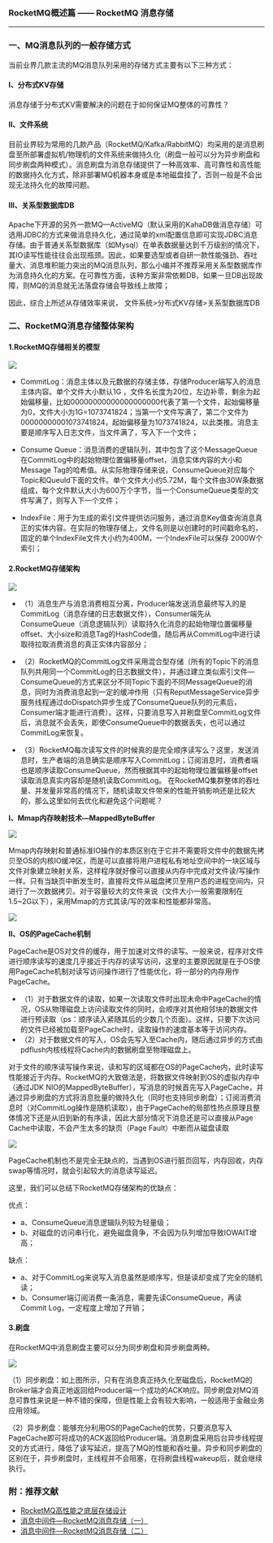 ### RocketMQ概述篇 —— RocketMQ 消息存储 ###
***

### 一、MQ消息队列的一般存储方式 ###

当前业界几款主流的MQ消息队列采用的存储方式主要有以下三种方式：

#### I、分布式KV存储 ####

消息存储于分布式KV需要解决的问题在于如何保证MQ整体的可靠性？


#### II、文件系统 ####

目前业界较为常用的几款产品（RocketMQ/Kafka/RabbitMQ）均采用的是消息刷盘至所部署虚拟机/物理机的文件系统来做持久化（刷盘一般可以分为异步刷盘和同步刷盘两种模式）。消息刷盘为消息存储提供了一种高效率、高可靠性和高性能的数据持久化方式，除非部署MQ机器本身或是本地磁盘挂了，否则一般是不会出现无法持久化的故障问题。

#### III、关系型数据库DB ####

Apache下开源的另外一款MQ—ActiveMQ（默认采用的KahaDB做消息存储）可选用JDBC的方式来做消息持久化，通过简单的xml配置信息即可实现JDBC消息存储。由于普通关系型数据库（如Mysql）在单表数据量达到千万级别的情况下，其IO读写性能往往会出现瓶颈。因此，如果要选型或者自研一款性能强劲、吞吐量大、消息堆积能力突出的MQ消息队列，那么小编并不推荐采用关系型数据库作为消息持久化的方案。在可靠性方面，该种方案非常依赖DB，如果一旦DB出现故障，则MQ的消息就无法落盘存储会导致线上故障；

因此，综合上所述从存储效率来说， 文件系统>分布式KV存储>关系型数据库DB


### 二、RocketMQ消息存储整体架构 ###


#### 1.RocketMQ存储相关的模型 ####

![](https://i.imgur.com/5UW7qoj.png)


- CommitLog：消息主体以及元数据的存储主体，存储Producer端写入的消息主体内容。单个文件大小默认1G ，文件名长度为20位，左边补零，剩余为起始偏移量，比如00000000000000000000代表了第一个文件，起始偏移量为0，文件大小为1G=1073741824；当第一个文件写满了，第二个文件为00000000001073741824，起始偏移量为1073741824，以此类推。消息主要是顺序写入日志文件，当文件满了，写入下一个文件；


- Consume Queue：消息消费的逻辑队列，其中包含了这个MessageQueue在CommitLog中的起始物理位置偏移量offset，消息实体内容的大小和Message Tag的哈希值。从实际物理存储来说，ConsumeQueue对应每个Topic和QueuId下面的文件。单个文件大小约5.72M，每个文件由30W条数据组成，每个文件默认大小为600万个字节，当一个ConsumeQueue类型的文件写满了，则写入下一个文件；


- IndexFile：用于为生成的索引文件提供访问服务，通过消息Key值查询消息真正的实体内容。在实际的物理存储上，文件名则是以创建时的时间戳命名的，固定的单个IndexFile文件大小约为400M，一个IndexFile可以保存 2000W个索引；


#### 2.RocketMQ存储架构 ####


![](https://i.imgur.com/CRLAQ8e.png)



- （1）消息生产与消息消费相互分离，Producer端发送消息最终写入的是CommitLog（消息存储的日志数据文件），Consumer端先从ConsumeQueue（消息逻辑队列）读取持久化消息的起始物理位置偏移量offset、大小size和消息Tag的HashCode值，随后再从CommitLog中进行读取待拉取消费消息的真正实体内容部分；


- （2）RocketMQ的CommitLog文件采用混合型存储（所有的Topic下的消息队列共用同一个CommitLog的日志数据文件），并通过建立类似索引文件—ConsumeQueue的方式来区分不同Topic下面的不同MessageQueue的消息，同时为消费消息起到一定的缓冲作用（只有ReputMessageService异步服务线程通过doDispatch异步生成了ConsumeQueue队列的元素后，Consumer端才能进行消费）。这样，只要消息写入并刷盘至CommitLog文件后，消息就不会丢失，即使ConsumeQueue中的数据丢失，也可以通过CommitLog来恢复。


- （3）RocketMQ每次读写文件的时候真的是完全顺序读写么？这里，发送消息时，生产者端的消息确实是顺序写入CommitLog；订阅消息时，消费者端也是顺序读取ConsumeQueue，然而根据其中的起始物理位置偏移量offset读取消息真实内容却是随机读取CommitLog。 在RocketMQ集群整体的吞吐量、并发量非常高的情况下，随机读取文件带来的性能开销影响还是比较大的，那么这里如何去优化和避免这个问题呢？



**I、Mmap内存映射技术—MappedByteBuffer**

![](https://i.imgur.com/8gSBzlR.png)

Mmap内存映射和普通标准IO操作的本质区别在于它并不需要将文件中的数据先拷贝至OS的内核IO缓冲区，而是可以直接将用户进程私有地址空间中的一块区域与文件对象建立映射关系，这样程序就好像可以直接从内存中完成对文件读/写操作一样。只有当缺页中断发生时，直接将文件从磁盘拷贝至用户态的进程空间内，只进行了一次数据拷贝。对于容量较大的文件来说（文件大小一般需要限制在1.5~2G以下），采用Mmap的方式其读/写的效率和性能都非常高。

![](https://i.imgur.com/ezsRkaW.png)






**II、OS的PageCache机制**

PageCache是OS对文件的缓存，用于加速对文件的读写。一般来说，程序对文件进行顺序读写的速度几乎接近于内存的读写访问，这里的主要原因就是在于OS使用PageCache机制对读写访问操作进行了性能优化，将一部分的内存用作PageCache。


- （1）对于数据文件的读取，如果一次读取文件时出现未命中PageCache的情况，OS从物理磁盘上访问读取文件的同时，会顺序对其他相邻块的数据文件进行预读取（ps：顺序读入紧随其后的少数几个页面）。这样，只要下次访问的文件已经被加载至PageCache时，读取操作的速度基本等于访问内存。
- （2）对于数据文件的写入，OS会先写入至Cache内，随后通过异步的方式由pdflush内核线程将Cache内的数据刷盘至物理磁盘上。



对于文件的顺序读写操作来说，读和写的区域都在OS的PageCache内，此时读写性能接近于内存。RocketMQ的大致做法是，将数据文件映射到OS的虚拟内存中（通过JDK NIO的MappedByteBuffer），写消息的时候首先写入PageCache，并通过异步刷盘的方式将消息批量的做持久化（同时也支持同步刷盘）；订阅消费消息时（对CommitLog操作是随机读取），由于PageCache的局部性热点原理且整体情况下还是从旧到新的有序读，因此大部分情况下消息还是可以直接从Page Cache中读取，不会产生太多的缺页（Page Fault）中断而从磁盘读取

![](https://i.imgur.com/fXaoTW7.png)

PageCache机制也不是完全无缺点的，当遇到OS进行脏页回写，内存回收，内存swap等情况时，就会引起较大的消息读写延迟。



这里，我们可以总结下RocketMQ存储架构的优缺点：

优点：


- a、ConsumeQueue消息逻辑队列较为轻量级；
- b、对磁盘的访问串行化，避免磁盘竟争，不会因为队列增加导致IOWAIT增高；

缺点：



- a、对于CommitLog来说写入消息虽然是顺序写，但是读却变成了完全的随机读；
- b、Consumer端订阅消费一条消息，需要先读ConsumeQueue，再读Commit Log，一定程度上增加了开销；


#### 3.刷盘 ####

在RocketMQ中消息刷盘主要可以分为同步刷盘和异步刷盘两种。

![](https://i.imgur.com/aYU4VuH.png)

（1）同步刷盘：如上图所示，只有在消息真正持久化至磁盘后，RocketMQ的Broker端才会真正地返回给Producer端一个成功的ACK响应。同步刷盘对MQ消息可靠性来说是一种不错的保障，但是性能上会有较大影响，一般适用于金融业务应用领域。

（2）异步刷盘：能够充分利用OS的PageCache的优势，只要消息写入PageCache即可将成功的ACK返回给Producer端。消息刷盘采用后台异步线程提交的方式进行，降低了读写延迟，提高了MQ的性能和吞吐量。异步和同步刷盘的区别在于，异步刷盘时，主线程并不会阻塞，在将刷盘线程wakeup后，就会继续执行。





### 附：推荐文献 ###


- [RocketMQ高性能之底层存储设计](https://www.jianshu.com/p/d06e9bc6c463)
- [消息中间件—RocketMQ消息存储（一）](https://mp.weixin.qq.com/s/mPxsA4_ZVI3PUDU3_3o41g)
- [消息中间件—RocketMQ消息存储（二）](https://mp.weixin.qq.com/s/x5_XeMfkVMOX8p3ziOKl5Q)

















































































































